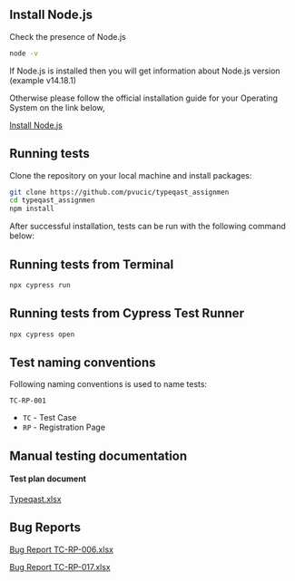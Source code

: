 ## Install Node.js

Check the presence of Node.js

```bash
node -v
```
If Node.js is installed then you will get information about Node.js version (example v14.18.1)

Otherwise please follow the official installation guide for your Operating System on the link below,

[Install Node.js](https://nodejs.org/en/download/)


## Running tests

Clone the repository on your local machine and install packages:

```bash
git clone https://github.com/pvucic/typeqast_assignmen
cd typeqast_assignmen
npm install
```

After successful installation, tests can be run with the following command below:


## Running tests from Terminal

```bash
npx cypress run
```


## Running tests from Cypress Test Runner

```bash
npx cypress open
```


## Test naming conventions

Following naming conventions is used to name tests:

`TC-RP-001`

- `TC` - Test Case
- `RP` - Registration Page


## Manual testing documentation
#### Test plan document

[Typeqast.xlsx](https://github.com/pvucic/typeqast_assignment/files/8249070/Typeqast.xlsx)


## Bug Reports

[Bug Report TC-RP-006.xlsx](https://github.com/pvucic/typeqast_assignment/files/8249072/Bug.Report.TC-RP-006.xlsx)

[Bug Report TC-RP-017.xlsx](https://github.com/pvucic/typeqast_assignment/files/8249073/Bug.Report.TC-RP-017.xlsx)

